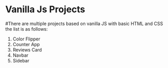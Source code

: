 # Vanilla Js Projects

#There are multiple projects based on vanilla JS with basic HTML and CSS the list is as follows:

1. Color Flipper
2. Counter App
3. Reviews Card
4. Navbar
5. Sidebar
